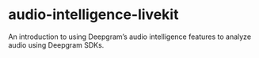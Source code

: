# audio-intelligence-livekit
An introduction to using Deepgram’s audio intelligence features to analyze audio using Deepgram SDKs.
